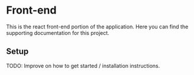 # Front-end
This is the react front-end portion of the application. Here you can find the supporting documentation for this project.

## Setup
TODO: Improve on how to get started / installation instructions.